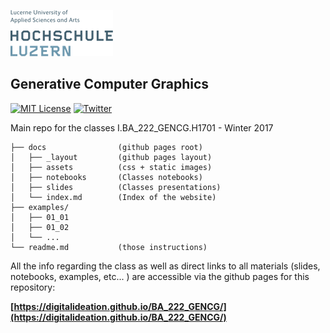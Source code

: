 ![hslu logo](docs/assets/images/hslu-logo-xtra-small.png "hslu logo")

## Generative Computer Graphics

[![MIT License](https://img.shields.io/badge/license-MIT-blue.svg)](http://opensource.org/licenses/MIT)
[![Twitter](https://img.shields.io/twitter/url/https/github.com/webslides/webslides.svg?style=social)](https://twitter.com/hslu)

Main repo for the classes I.BA_222_GENCG.H1701 - Winter 2017

```
├── docs                (github pages root)
│   ├── _layout         (github pages layout)
│   ├── assets          (css + static images)
│   ├── notebooks       (Classes notebooks)
│   ├── slides          (Classes presentations)
│   └── index.md        (Index of the website)
├── examples/
│   ├── 01_01
│   ├── 01_02
│   └── ...
└── readme.md           (those instructions)
```

All the info regarding the class as well as direct links to all materials (slides, notebooks, examples, etc... ) are accessible via the github pages for this repository:

**[https://digitalideation.github.io/BA_222_GENCG/](https://digitalideation.github.io/BA_222_GENCG/)**
